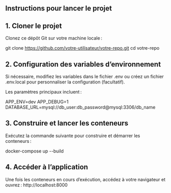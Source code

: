 ## Instructions pour lancer le projet
## 1. Cloner le projet

Clonez ce dépôt Git sur votre machine locale :

git clone https://github.com/votre-utilisateur/votre-repo.git
cd votre-repo

## 2. Configuration des variables d’environnement

Si nécessaire, modifiez les variables dans le fichier .env ou créez un fichier .env.local pour personnaliser la configuration (facultatif).

Les paramètres principaux incluent :

APP_ENV=dev
APP_DEBUG=1
DATABASE_URL=mysql://db_user:db_password@mysql:3306/db_name

## 3. Construire et lancer les conteneurs

Exécutez la commande suivante pour construire et démarrer les conteneurs :

docker-compose up --build

## 4. Accéder à l’application

Une fois les conteneurs en cours d’exécution, accédez à votre navigateur et ouvrez : http://localhost:8000